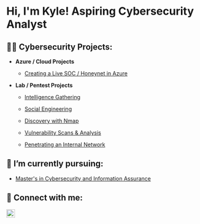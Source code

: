 <h1>Hi, I'm Kyle! Aspiring Cybersecurity Analyst</h1>

<h2>👨‍💻 Cybersecurity Projects:</h2>

- <b>Azure / Cloud Projects</b>
  - [Creating a Live SOC / Honeynet in Azure](https://github.com/kvweldon/AZURE-SOC)

- <b>Lab / Pentest Projects</b>
  - [Intelligence Gathering](https://github.com/kvweldon/Intelligence-Gathering)
 
  - [Social Engineering](https://github.com/kvweldon/Social-Engineering)
 
  - [Discovery with Nmap](https://github.com/kvweldon/Discovering-Information-using-Nmap)
 
  - [Vulnerability Scans & Analysis](https://github.com/kvweldon/Vulnerability-Scans-and-Analysis)
 
  - [Penetrating an Internal Network](https://github.com/kvweldon/Penetrating-an-Internal-Network)


 
<h2> 🔭 I’m currently pursuing:</h2> 
 

  - [Master's in Cybersecurity and Information Assurance](https://www.wgu.edu/online-it-degrees/cybersecurity-information-assurance-masters-program.html)



  
  

<h2> 🤳 Connect with me:</h2>

[<img align="left" alt="JoshMadakor | LinkedIn" width="22px" src="https://cdn.jsdelivr.net/npm/simple-icons@v3/icons/linkedin.svg" />][linkedin]

[linkedin]: https://linkedin.com/in/kyle-weldon89

<!--
**joshmadakor1/joshmadakor1** is a ✨ _special_ ✨ repository because its `README.md` (this file) appears on your GitHub profile.

Here are some ideas to get you started:

- 🔭 I’m currently working on ...
- 🌱 I’m currently learning ...
- 👯 I’m looking to collaborate on ...
- 🤔 I’m looking for help with ...
- 💬 Ask me about ...
- 📫 How to reach me: ...
- 😄 Pronouns: ...
- ⚡ Fun fact: ...
-->
